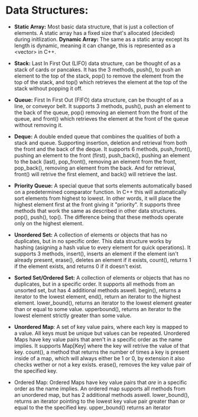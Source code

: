 # Data Structures:

* **Static Array:** Most basic data structure, that is just a collection of elements. A static array has a fixed size that's allocated (decided) during initlization.
**Dynamic Array:** The same as a static array except its length is dynamic, meaning it can change, this is represented as a \<vector\> in C++.

* **Stack:** Last In First Out (LIFO) data structure, can be thought of as a stack of cards or pancakes. It has the 3 methods, push(), to push an element to the top of the stack, pop() to remove the element from the top of the stack, and top() which retrieves the element at the top of the stack without popping it off.

* **Queue:** First In First Out (FIFO) data structure, can be thought of as a line, or conveyor belt. It supports 3 methods, push(), push an element to the back of the queue, pop() removing an element from the front of the queue, and front() which retrieves the element at the front of the queue without removing it.

* **Deque:** A double ended queue that combines the qualities of both a stack and queue. Supporting insertion, deletion and retrieval from both the front and the back of the deque. It supports 6 methods, push_front(), pushing an element to the front (first), push_back(), pushing an element to the back (last), pop_front(), removing an element from the front, pop_back(), removing an element from the back. And for retrieval, front() will retrive the first element, and back() will retrieve the last.

* **Priority Queue:** A special queue that sorts elements automatically based on a predetermined comparator function. In C++ this will automatically sort elements from highest to lowest. In other words, it will place the highest element first at the front giving it "priority". It supports three methods that work the same as described in other data structures. pop(), push(), top(). The difference being that these methods operate only on the highest element.

* **Unordered Set:** A collection of elements or objects that has no duplicates, but in no specific order. This data structure works by hashing (asigning a hash value to every element for quick operations). It supports 3 methods, insert(), inserts an element if the element isn't already present, erase(), deletes an element if it exists, count(), returns 1 if the element exists, and returns 0 if it doesn't exist.

* **Sorted Set/Ordered Set:** A collection of elements or objects that has no duplicates, but in a specific order. It supports all methods from an unsorted set, but has 4 additional methods aswell. begin(), returns a iterator to the lowest element, end(), return an iterator to the highest element. lower_bound(), returns an iterator to the lowest element greater than or equal to some value. upperbound(), returns an iterator to the lowest element strictly greater than some value.

* **Unordered Map**: A set of key value pairs, where each key is mapped to a value. All keys must be unique but values can be repeated. Unordered Maps have key value pairs that aren't in a specific order as the name implies. It supports Map\[Key\] where the key will retrive the value of that key. count(), a method that returns the number of times a key is present inside of a map, which will always either be 1 or 0, by extension it also checks wether or not a key exists. erase(), removes the key value pair of the specified key.

* Ordered Map: Ordered Maps have key value pairs that *are* in a specific order as the name implies. An ordered map supports all methods from an unordered map, but has 2 additional methods aswell. lower_bound(), returns an iterator pointing to the lowest key value pair greater than or equal to the the specified key. upper_bound() returns an iterator 